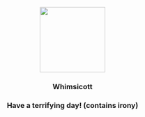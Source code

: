 <p align="center">
    <img src="https://raw.githubusercontent.com/PokeAPI/sprites/master/sprites/pokemon/547.png" width="150" height="150">
</p>
<h3 align="center"> <b>Whimsicott</b></h3>
<h3 align="center">Have a terrifying day! (contains irony)</h3>
